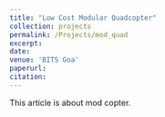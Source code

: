 ```yaml
---
title: "Low Cost Modular Quadcopter"
collection: projects
permalink: /Projects/mod_quad
excerpt: 
date: 
venue: 'BITS Goa'
paperurl: 
citation: 
---
```


This article is about mod copter. 